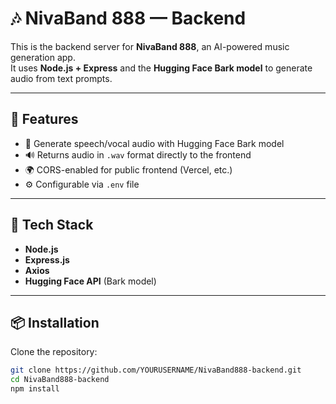 # 🎶 NivaBand 888 — Backend

This is the backend server for **NivaBand 888**, an AI-powered music generation app.  
It uses **Node.js + Express** and the **Hugging Face Bark model** to generate audio from text prompts.  

---

## 🚀 Features
- 🎵 Generate speech/vocal audio with Hugging Face Bark model
- 🔊 Returns audio in `.wav` format directly to the frontend
- 🌍 CORS-enabled for public frontend (Vercel, etc.)
- ⚙️ Configurable via `.env` file

---

## 🧩 Tech Stack
- **Node.js**
- **Express.js**
- **Axios**
- **Hugging Face API** (Bark model)

---

## 📦 Installation

Clone the repository:

```bash
git clone https://github.com/YOURUSERNAME/NivaBand888-backend.git
cd NivaBand888-backend
npm install
